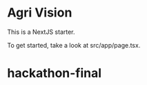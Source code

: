 # Agri Vision

This is a NextJS starter.

To get started, take a look at src/app/page.tsx.

# hackathon-final
